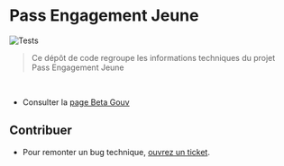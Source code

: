 # Pass Engagement Jeune

![Tests](https://github.com/SocialGouv/pass-engagement-jeune/actions/workflows/pull_request.yml/badge.svg)

> Ce dépôt de code regroupe les informations techniques du projet Pass Engagement Jeune

<br/>

- Consulter la [page Beta Gouv](https://beta.gouv.fr/startups/pass.engagement.jeune.html)

## Contribuer

- Pour remonter un bug technique, [ouvrez un ticket](https://github.com/SocialGouv/pass-engagement-jeune/issues/new/choose).
